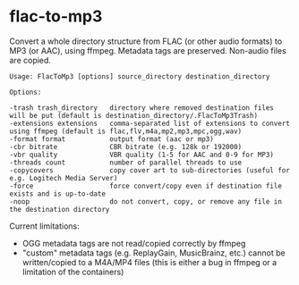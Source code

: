 # flac-to-mp3

Convert a whole directory structure from FLAC (or other audio formats) to MP3 (or AAC), using ffmpeg. Metadata tags are preserved. Non-audio files are copied.

```
Usage: FlacToMp3 [options] source_directory destination_directory

Options:

-trash trash_directory   directory where removed destination files will be put (default is destination_directory/.FlacToMp3Trash)
-extensions extensions   comma-separated list of extensions to convert using ffmpeg (default is flac,flv,m4a,mp2,mp3,mpc,ogg,wav)
-format format           output format (aac or mp3)
-cbr bitrate             CBR bitrate (e.g. 128k or 192000)
-vbr quality             VBR quality (1-5 for AAC and 0-9 for MP3)
-threads count           number of parallel threads to use
-copycovers              copy cover art to sub-directories (useful for e.g. Logitech Media Server)
-force                   force convert/copy even if destination file exists and is up-to-date
-noop                    do not convert, copy, or remove any file in the destination directory
```

Current limitations:

* OGG metadata tags are not read/copied correctly by ffmpeg
* "custom" metadata tags (e.g. ReplayGain, MusicBrainz, etc.) cannot be written/copied to a M4A/MP4 files (this is either a bug in ffmpeg or a limitation of the containers)
